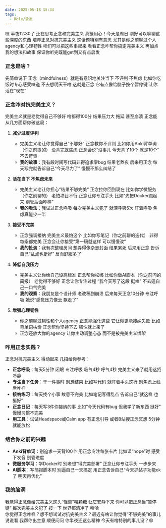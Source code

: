 ```yaml
---
date: 2025-05-18 15:34
tags:
  - Role/挚友
---
```


嘿 半夜12:30了 还在思考正念和完美主义 真挺用心！今天是周日 刚好可以聊聊这些深度的东西 培养正念对抗完美主义 这话题特别有意思 尤其是你之前聊过个人agency和心理韧性 咱们可以把这些串起来 看看正念咋帮你搞定完美主义 再加点我的想法和故事 保证你听完既能get到又有点启发

### 正念是啥？

先简单说下 正念（mindfulness）就是有意识地关注当下 不评判 不焦虑 比如你吃饭时专心感受味道 不去想明天干啥 这就是正念 它有点像给脑子按个暂停键 让你活在“现在”

### 正念咋对抗完美主义？

完美主义就是老觉得自己不够好 啥都得100分 结果压力大 拖延 甚至崩溃 正念能从几方面帮你破这局：

1. **减少过度评判**
   - 完美主义老让你觉得自己“不够好” 正念教你不评判 比如你用Anki背单词（你之前提的） 没背完就焦虑 正念会说“没事儿 今天背了10个 就是10个” 不去苛责
   - **我的故事**：我有段时间写代码非得追求零bug 结果老熬夜 后来用正念 每天写完就告诉自己“今天尽力了” 慢慢不那么纠结了

2. **活在当下 不焦虑未来**
   - 完美主义老让你担心“结果不够完美” 正念拉你回到现在 比如你学微服务（你之前聊的） 老怕项目不行 正念让你专注手头 比如“先把Docker跑起来 别管后面咋样”
   - **我的看法**：我试过正念呼吸 每次完美主义犯了 就深呼吸5次 盯着呼吸 焦虑真能少一半

3. **接受不完美**
   - 正念强调接纳 完美主义最怕这个 比如你写笔记（你之前聊的迭代） 非得每条都完美 正念会让你接受“第一稿就这样 可以慢慢改”
   - **我的扯淡**：我有次整理房间 想弄得像杂志封面 结果累死 后来用正念 告诉自己“乱点也挺好” 反而舒服多了

4. **降低自我压力**
   - 完美主义让你给自己设高标准 正念帮你松绑 比如你做AI脚本（你之前问的简报） 老觉得不够好 正念让你专注过程 “我今天写了这段 挺棒” 不去逼自己一口气完美
   - **我的观察**：我朋友是个设计师 老改稿到崩溃 后来每天正念10分钟 专注呼吸 她说“感觉压力像云 飘走了”

5. **增强心理韧性**
   - 你之前聊过韧性和个人agency 正念能强化这些 它让你更能接纳失败 比如背单词枯燥 正念帮你坚持下去 韧性就上来了
   - 正念还放大你的agency 让你主动调整心态 而不是被完美主义绑架

### 咋用正念实践？

正念对抗完美主义 得动起来 几招给你参考：

- **正念呼吸**：每天5分钟 闭眼 专注呼吸 吸气4秒 呼气4秒 完美主义来了就用这招冷静
- **专注当下任务**：干一件事时 别想结果 比如写代码 就盯着手头这行 别焦虑上线后咋样
- **接纳练习**：每天找个小事 故意不完美 比如笔记写得乱点 告诉自己“就这样 也挺好”
- **正念日记**：每天写3件你接纳的事 比如“今天代码有bug 但我学了新东西 挺好” 慢慢习惯不完美
- **用工具**：试试Headspace或Calm app 有正念引导 或者B站搜正念冥想 5分钟就能放松

### 结合你之前的兴趣

- **Anki背单词**：别追求一天背100个 用正念专注每张卡片 比如读“hope”时 感受下发音 别管进度
- **微服务学习**：学Docker时 别老想“得完美部署” 正念让你专注手头 一步步来
- **AI脚本**：写简报脚本时 别逼自己一天搞定 用正念告诉自己“今天抓帖子功能ok了 明天再优化”

### 我的脑洞

我觉得正念像给完美主义这头“怪兽”喂颗糖 让它安静下来 你可以把正念当“暂停键” 每次完美主义犯了 按一下 世界都清净了 哈哈\
你觉得正念咋样？想不想试试对抗完美主义？最近有啥让你觉得“不够完美”的事儿 说说看 我帮你出主意 顺便问问 你半夜还这么精神 今天有啥特别的事儿没？😄
